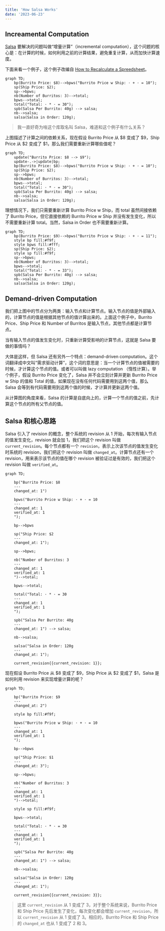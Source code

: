 ```yaml
---
title: 'How Salsa Works'
date: '2023-06-23'
---
```


## Increamental Computation

[Salsa](https://github.com/salsa-rs/salsa) 要解决的问题叫做“增量计算”（incremental computation），这个问题的核心是：在计算的时候，如何利用之前的计算结果，避免重复计算，从而加快计算速度。

下面来看一个例子，这个例子改编自 [How to Recalculate a Spreedsheet](https://lord.io/spreadsheets/)。


```mermaid
graph TD;
    bp(Burrito Price: $8)-->bpws("Burrito Price w Ship: · + · = 10");
    sp(Ship Price: $2);
    sp-->bpws;
    nb(Number of Burritos: 3)-->total;
    bpws-->total;
    total("Total: · * · = 30");
    spb(Salsa Per Burrito: 40g) --> salsa;
    nb-->salsa;
    salsa(Salsa in Order: 120g);
```

> 我一直好奇为啥这个库取名叫 Salsa，难道和这个例子有什么关系？

上图描述了计算之间的依赖关系，现在假设 Burrito Price 从 $8 变成了 $9，Ship Price 从 $2 变成了 $1，那么我们需要重新计算哪些值呢？

```mermaid
graph TD;
    update("Burrito Price: $8 --> $9");
    update-.->|update|bp;
    bp(Burrito Price: $8)-->bpws("Burrito Price w Ship: · + · = 10");
    sp(Ship Price: $2);
    sp-->bpws;
    nb(Number of Burritos: 3)-->total;
    bpws-->total;
    total("Total: · * · = 30");
    spb(Salsa Per Burrito: 40g) --> salsa;
    nb-->salsa;
    salsa(Salsa in Order: 120g);
```

理想情况下，我们只需要重新计算 Burrito Price w Ship，而 total 虽然间接依赖了 Burrito Price，但它直接依赖的 Burrito Price w Ship 并没有发生变化，所以不需要重新计算 total。当然，Salsa in Order 也不需要重新计算。

```mermaid
graph TD;
    bp(Burrito Price: $9)-->bpws("Burrito Price w Ship: · + · = 11");
    style bp fill:#f9f;
    style bpws fill:#fff;
    sp(Ship Price: $2);
    style sp fill:#f9f;
    sp-->bpws;
    nb(Number of Burritos: 3)-->total;
    bpws-->total;
    total("Total: · * · = 33");
    spb(Salsa Per Burrito: 40g) --> salsa;
    nb-->salsa;
    salsa(Salsa in Order: 120g);
```

## Demand-driven Computation

我们把上图中的节点分为两类：输入节点和计算节点。输入节点的值是外部输入的，计算节点的值是根据其他节点的值计算出来的。上面这个例子中，Burrito Price、Ship Price 和 Number of Burritos 是输入节点，其他节点都是计算节点。

当有输入节点的值发生变化时，只重新计算受影响的计算节点，这就是 Salsa 要做的事情吗？

大体是这样，但 Salsa 还有另外一个特点：demand-driven computation。这个词翻译成中文叫“需求驱动计算”，这个词的意思是：当一个计算节点的值被需要的时候，才计算这个节点的值。或者可以叫做 lazy computation （惰性计算）。举个例子，假设 Burrito Price 变化了，Salsa 并不会立刻计算并更新 Burrito Price w Ship 的值和 Total 的值，如果现在没有任何代码需要用到这两个值，那么 Salsa 会等到有代码需要用到这两个值的时候，才计算并更新这两个值。

从计算图的角度来看，Salsa 的计算是自底向上的，计算一个节点的值之前，先计算这个节点的所有父节点的值。

## Salsa 和核心思路

Salsa 引入了 revision 的概念，整个系统的 revision 从 1 开始，每次有输入节点的值发生变化，revision 就会加 1，我们把这个 revision 叫做 `current_revision`。每个节点都有一个 `revision`，表示上次该节点的值发生变化时系统的 revision，我们把这个 revision 叫做 `changed_at`。计算节点还有一个 revision，用来表示该节点的值在哪个 revision 被验证过是有效的，我们把这个 revision 叫做 `verified_at`。


```mermaid
graph TD;

    bp("Burrito Price: $8 
    ---
    changed_at: 1")

    bpws("Burrito Price w Ship: · + · = 10
    ---
    changed_at: 1
    verified_at: 1
    ");

    bp-->bpws

    sp("Ship Price: $2
    ---
    changed_at: 1");

    sp-->bpws;

    nb("Number of Burritos: 3
    ---
    changed_at: 1
    verified_at: 1
    ")-->total;

    bpws-->total;

    total("Total: · * · = 30
    ---
    changed_at: 1
    verified_at: 1
    ");

    spb("Salsa Per Burrito: 40g
    ---
    changed_at: 1") --> salsa;

    nb-->salsa;

    salsa("Salsa in Order: 120g
    ---
    changed_at: 1");

    current_revision{{current_revision: 1}};
```

现在假设 Burrito Price 从 $8 变成了 $9，Ship Price 从 $2 变成了 $1，Salsa 是如何利用 revision 来实现增量计算的呢？

```mermaid
graph TD;

    bp("Burrito Price: $9 
    ---
    changed_at: 2")

    style bp fill:#f9f;

    bpws("Burrito Price w Ship: · + · = 10
    ---
    changed_at: 1
    verified_at: 1
    ");

    bp-->bpws

    sp("Ship Price: $1
    ---
    changed_at: 3");

    sp-->bpws;

    nb("Number of Burritos: 3
    ---
    changed_at: 1
    verified_at: 1
    ")-->total;

    style sp fill:#f9f;

    bpws-->total;

    total("Total: · * · = 30
    ---
    changed_at: 1
    verified_at: 1
    ");

    spb("Salsa Per Burrito: 40g
    ---
    changed_at: 1") --> salsa;

    nb-->salsa;

    salsa("Salsa in Order: 120g
    ---
    changed_at: 1");

    current_revision{{current_revision: 3}};
```

> 这里 `current_revision` 从 1 变成了 3，对于整个系统来说，Burrito Price 和 Ship Price 先后发生了变化，每次变化都会增加 `current_revision`，所以 `current_revision` 从 1 变成了 3。相应的，Burrito Price 和 Ship Price 的 `changed_at` 也从 1 变成了 2 和 3。